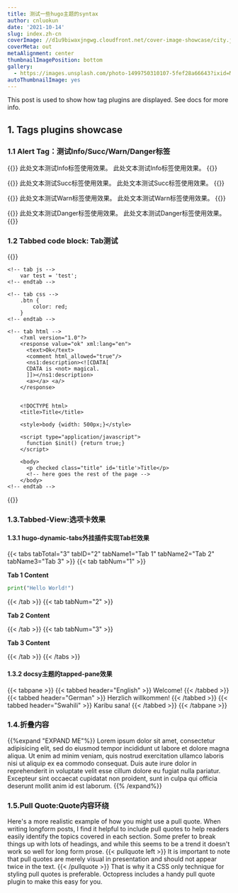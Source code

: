 ```yaml
---
title: 测试一些hugo主题的syntax
author: cnluokun
date: '2021-10-14'
slug: index.zh-cn
coverImage: //d1u9biwaxjngwg.cloudfront.net/cover-image-showcase/city.jpg
coverMeta: out
metaAlignment: center
thumbnailImagePosition: bottom
gallery:
  - https://images.unsplash.com/photo-1499750310107-5fef28a66643?ixid=MnwxMjA3fDB8MHxwaG90by1wYWdlfHx8fGVufDB8fHx8&ixlib=rb-1.2.1&auto=format&fit=crop&w=1170&q=80
autoThumbnailImage: yes
---
```

This post is used to show how tag plugins are displayed. See docs for more info.
<!--more-->


## 1. Tags plugins showcase
### 1.1 Alert Tag：测试Info/Succ/Warn/Danger标签
{{<alert info>}}
此处文本测试Info标签使用效果。
此处文本测试Info标签使用效果。
{{</alert>}}

{{<alert success>}}
此处文本测试Succ标签使用效果。
此处文本测试Succ标签使用效果。
{{</alert>}}

{{<alert warning>}}
此处文本测试Warn标签使用效果。
此处文本测试Warn标签使用效果。
{{</alert>}}

{{<alert danger>}}
此处文本测试Danger标签使用效果。
此处文本测试Danger标签使用效果。
{{</alert>}}
### 1.2 Tabbed code block: Tab测试
{{<tabbed-codeblock TabbedCodeBlock>}}

    <!-- tab js -->
        var test = 'test';
    <!-- endtab -->
    
    <!-- tab css -->
        .btn {
            color: red;
        }
    <!-- endtab -->
    
    <!-- tab html -->
        <?xml version="1.0"?>
        <response value="ok" xml:lang="en">
          <text>Ok</text>
          <comment html_allowed="true"/>
          <ns1:description><![CDATA[
          CDATA is <not> magical.
          ]]></ns1:description>
          <a></a> <a/>
        </response>
        
        
        <!DOCTYPE html>
        <title>Title</title>
        
        <style>body {width: 500px;}</style>
        
        <script type="application/javascript">
          function $init() {return true;}
        </script>
        
        <body>
          <p checked class="title" id='title'>Title</p>
          <!-- here goes the rest of the page -->
        </body> 
    <!-- endtab -->
    
{{</tabbed-codeblock>}}

### 1.3.Tabbed-View:选项卡效果
#### 1.3.1 hugo-dynamic-tabs外挂插件实现Tab栏效果

{{< tabs tabTotal="3" tabID="2" tabName1="Tab 1" tabName2="Tab 2" tabName3="Tab 3" >}}
{{< tab tabNum="1" >}}

**Tab 1 Content**
```python
print("Hello World!")
```
{{< /tab >}}
{{< tab tabNum="2" >}}

**Tab 2 Content**


{{< /tab >}}
{{< tab tabNum="3" >}}

**Tab 3 Content**

{{< /tab >}}
{{< /tabs >}}

#### 1.3.2  docsy主题的tapped-pane效果
{{< tabpane >}}
  {{< tabbed header="English" >}}
    Welcome!
  {{< /tabbed >}}
  {{< tabbed header="German" >}}
    Herzlich willkommen!
  {{< /tabbed >}}
  {{< tabbed header="Swahili" >}}
    Karibu sana!
  {{< /tabbed >}}
{{< /tabpane >}}


### 1.4.折叠内容
{{%expand "EXPAND ME"%}}
Lorem ipsum dolor sit amet, consectetur adipisicing elit, sed do eiusmod
tempor incididunt ut labore et dolore magna aliqua. Ut enim ad minim veniam,
quis nostrud exercitation ullamco laboris nisi ut aliquip ex ea commodo
consequat. Duis aute irure dolor in reprehenderit in voluptate velit esse
cillum dolore eu fugiat nulla pariatur. Excepteur sint occaecat cupidatat non
proident, sunt in culpa qui officia deserunt mollit anim id est laborum.
{{% /expand%}}

### 1.5.Pull Quote:Quote内容环绕

Here's a more realistic example of how you might use a pull quote. When writing longform posts, I find it helpful to include pull quotes to help readers easily identify the topics covered in each section. Some prefer to break things up with lots of headings, and while this seems to be a trend it doesn't work so well for long form prose. 
{{< pullquote left >}}
It is important to note that pull quotes are merely visual in presentation and should not appear twice in the text.
{{< /pullquote >}} 
That is why it a CSS only technique for styling pull quotes is preferable. Octopress includes a handy pull quote plugin to make this easy for you.

